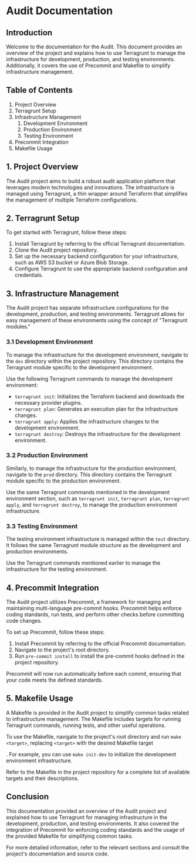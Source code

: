 # Audit Documentation

## Introduction

Welcome to the documentation for the Audit. This document provides an overview of the project and explains how to use Terragrunt to manage the infrastructure for development, production, and testing environments. Additionally, it covers the use of Precommit and Makefile to simplify infrastructure management.

## Table of Contents

1. Project Overview
2. Terragrunt Setup
3. Infrastructure Management
   1. Development Environment
   2. Production Environment
   3. Testing Environment
4. Precommit Integration
5. Makefile Usage

## 1. Project Overview

The Audit project aims to build a robust audit application platform that leverages modern technologies and innovations. The infrastructure is managed using Terragrunt, a thin wrapper around Terraform that simplifies the management of multiple Terraform configurations.

## 2. Terragrunt Setup

To get started with Terragrunt, follow these steps:

1. Install Terragrunt by referring to the official Terragrunt documentation.
2. Clone the Audit project repository.
3. Set up the necessary backend configuration for your infrastructure, such as AWS S3 bucket or Azure Blob Storage.
4. Configure Terragrunt to use the appropriate backend configuration and credentials.

## 3. Infrastructure Management

The Audit project has separate infrastructure configurations for the development, production, and testing environments. Terragrunt allows for easy management of these environments using the concept of "Terragrunt modules."

### 3.1 Development Environment

To manage the infrastructure for the development environment, navigate to the `dev` directory within the project repository. This directory contains the Terragrunt module specific to the development environment.

Use the following Terragrunt commands to manage the development environment:

- `terragrunt init`: Initializes the Terraform backend and downloads the necessary provider plugins.
- `terragrunt plan`: Generates an execution plan for the infrastructure changes.
- `terragrunt apply`: Applies the infrastructure changes to the development environment.
- `terragrunt destroy`: Destroys the infrastructure for the development environment.

### 3.2 Production Environment

Similarly, to manage the infrastructure for the production environment, navigate to the `prod` directory. This directory contains the Terragrunt module specific to the production environment.

Use the same Terragrunt commands mentioned in the development environment section, such as `terragrunt init`, `terragrunt plan`, `terragrunt apply`, and `terragrunt destroy`, to manage the production environment infrastructure.

### 3.3 Testing Environment

The testing environment infrastructure is managed within the `test` directory. It follows the same Terragrunt module structure as the development and production environments.

Use the Terragrunt commands mentioned earlier to manage the infrastructure for the testing environment.

## 4. Precommit Integration

The Audit project utilizes Precommit, a framework for managing and maintaining multi-language pre-commit hooks. Precommit helps enforce coding standards, run tests, and perform other checks before committing code changes.

To set up Precommit, follow these steps:

1. Install Precommit by referring to the official Precommit documentation.
2. Navigate to the project's root directory.
3. Run `pre-commit install` to install the pre-commit hooks defined in the project repository.

Precommit will now run automatically before each commit, ensuring that your code meets the defined standards.

## 5. Makefile Usage

A Makefile is provided in the Audit project to simplify common tasks related to infrastructure management. The Makefile includes targets for running Terragrunt commands, running tests, and other useful operations.

To use the Makefile, navigate to the project's root directory and run `make <target>`, replacing `<target>` with the desired Makefile target

. For example, you can use `make init-dev` to initialize the development environment infrastructure.

Refer to the Makefile in the project repository for a complete list of available targets and their descriptions.

## Conclusion

This documentation provided an overview of the Audit project and explained how to use Terragrunt for managing infrastructure in the development, production, and testing environments. It also covered the integration of Precommit for enforcing coding standards and the usage of the provided Makefile for simplifying common tasks.

For more detailed information, refer to the relevant sections and consult the project's documentation and source code.
